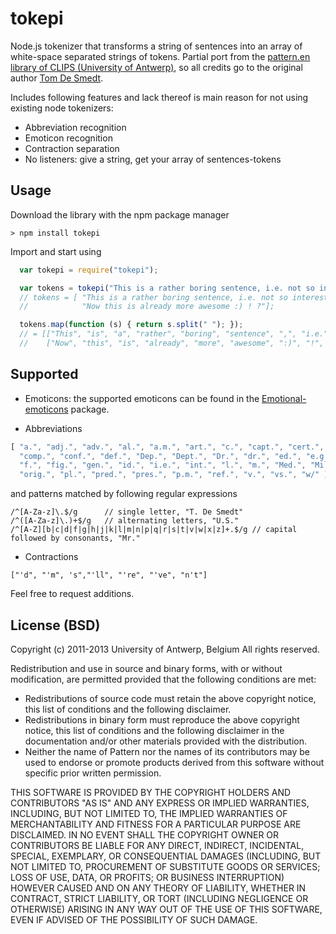 tokepi
======

Node.js tokenizer that transforms a string of sentences into an array of white-space separated strings of tokens. Partial port from the [pattern.en library of CLIPS (University of Antwerp)](http://www.clips.ua.ac.be/pages/pattern-en), so all credits go to the original author [Tom De Smedt](http://organisms.be).

Includes following features and lack thereof is main reason for not using existing node tokenizers:

* Abbreviation recognition
* Emoticon recognition
* Contraction separation
* No listeners: give a string, get your array of sentences-tokens


Usage
-----
Download the library with the npm package manager


    > npm install tokepi


Import and start using

```javascript
  var tokepi = require("tokepi");

  var tokens = tokepi("This is a rather boring sentence, i.e. not so interesting. Now this is already more awesome:)!?");
  // tokens = [ "This is a rather boring sentence, i.e. not so interesting .",
  //            "Now this is already more awesome :) ! ?"];

  tokens.map(function (s) { return s.split(" "); });
  // = [["This", "is", "a", "rather", "boring", "sentence", ",", "i.e.", "not", "so", "interesting", "."],
  //    ["Now", "this", "is", "already", "more", "awesome", ":)", "!", "?"]];
```

Supported
---------
* Emoticons: the supported emoticons can be found in the [Emotional-emoticons](https://github.com/ticup/emotional-emoticons.git) package.

* Abbreviations
```javascript
[ "a.", "adj.", "adv.", "al.", "a.m.", "art.", "c.", "capt.", "cert.", "cf.", "col.", "Col.", 
  "comp.", "conf.", "def.", "Dep.", "Dept.", "Dr.", "dr.", "ed.", "e.g.", "esp.", "etc.", "ex.", 
  "f.", "fig.", "gen.", "id.", "i.e.", "int.", "l.", "m.", "Med.", "Mil.", "Mr.", "n.", "n.q.", 
  "orig.", "pl.", "pred.", "pres.", "p.m.", "ref.", "v.", "vs.", "w/" ]
```

and patterns matched by following regular expressions

```
/^[A-Za-z]\.$/g      // single letter, "T. De Smedt"
/^([A-Za-z]\.)+$/g   // alternating letters, "U.S."
/^[A-Z][b|c|d|f|g|h|j|k|l|m|n|p|q|r|s|t|v|w|x|z]+.$/g // capital followed by consonants, "Mr."
```

* Contractions
```
["'d", "'m", 's","'ll", "'re", "'ve", "n't"]
```

Feel free to request additions.


License (BSD)
-------------
Copyright (c) 2011-2013 University of Antwerp, Belgium
All rights reserved.

Redistribution and use in source and binary forms, with or without
modification, are permitted provided that the following conditions are met:

  * Redistributions of source code must retain the above copyright
    notice, this list of conditions and the following disclaimer.
  * Redistributions in binary form must reproduce the above copyright 
    notice, this list of conditions and the following disclaimer in
    the documentation and/or other materials provided with the
    distribution.
  * Neither the name of Pattern nor the names of its
    contributors may be used to endorse or promote products
    derived from this software without specific prior written
    permission.

THIS SOFTWARE IS PROVIDED BY THE COPYRIGHT HOLDERS AND CONTRIBUTORS
"AS IS" AND ANY EXPRESS OR IMPLIED WARRANTIES, INCLUDING, BUT NOT
LIMITED TO, THE IMPLIED WARRANTIES OF MERCHANTABILITY AND FITNESS
FOR A PARTICULAR PURPOSE ARE DISCLAIMED. IN NO EVENT SHALL THE
COPYRIGHT OWNER OR CONTRIBUTORS BE LIABLE FOR ANY DIRECT, INDIRECT,
INCIDENTAL, SPECIAL, EXEMPLARY, OR CONSEQUENTIAL DAMAGES (INCLUDING,
BUT NOT LIMITED TO, PROCUREMENT OF SUBSTITUTE GOODS OR SERVICES;
LOSS OF USE, DATA, OR PROFITS; OR BUSINESS INTERRUPTION) HOWEVER
CAUSED AND ON ANY THEORY OF LIABILITY, WHETHER IN CONTRACT, STRICT
LIABILITY, OR TORT (INCLUDING NEGLIGENCE OR OTHERWISE) ARISING IN
ANY WAY OUT OF THE USE OF THIS SOFTWARE, EVEN IF ADVISED OF THE
POSSIBILITY OF SUCH DAMAGE.
